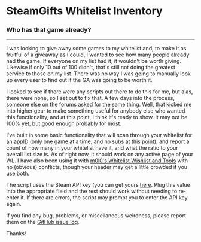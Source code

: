 # SteamGifts Whitelist Inventory
### Who has that game already?
---

I was looking to give away some games to my whitelist and, to make it as fruitful of a giveaway as I could, I wanted to see how many people already had the game. If everyone on my list had it, it wouldn't be worth giving. Likewise if only 10 out of 100 didn't, that's still not doing the greatest service to those on my list. There was no way I was going to manually look up every user to find out if the GA was going to be worth it.

I looked to see if there were any scripts out there to do this for me, but alas, there were none, so I set out to fix that. A few days into the process, someone else on the forums asked for the same thing. Well, that kicked me into higher gear to make something useful for anybody else who wanted this functionality, and at this point, I think it's ready to show. It may not be 100% yet, but good enough probably for most.

I've built in some basic functionality that will scan through your whitelist for an appID (only one game at a time, and no subs at this point), and report a count of how many in your whitelist have it, and what the ratio to your overall list size is. As of right now, it should work on any active page of your WL. I have also been using it with [m0l0's Whitelist Wishlist and Tools](https://www.steamgifts.com/discussion/TSa4B/) with no (obvious) conflicts, though your header may get a little crowded if you use both.

The script uses the Steam API key (you can get yours [here](https://steamcommunity.com/dev/apikey). Plug this value into the appropriate field and the rest should work without needing to re-enter it. If there are errors, the script may prompt you to enter the API key again.

If you find any bug, problems, or miscellaneous weirdness, please report them on the [GitHub issue log](https://github.com/Gaffi/SG-WL-Inventory/issues).

Thanks!
